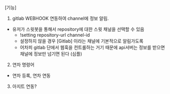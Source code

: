 [기능]

1. gitlab WEBHOOK 연동하여 channel에 정보 알림.

- 유저가 스윗봇을 통해서 repository에 대한 스윗 채널을 선택할 수 있음
    - !setting repository-url channel-id
    - 설정하지 않을 경우 [Gitlab] 이라는 채널에 기본적으로 알림가도록
    - 어차피 gitlab 단에서 웹훅을 컨트롤하는 거기 때문에 api서버는 정보를 받으면 채널에 정보만 넘기면 된다 (심플)

2. 연차 명령어

- 연차 등록, 연차 연동 

3. 아지트 연동? 